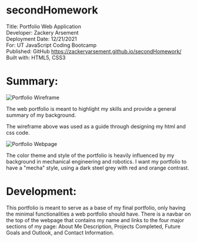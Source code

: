 # secondHomework
Title: Portfolio Web Application \
Developer: Zackery Arsement \
Deployment Date:  12/21/2021 \
For:  UT JavaScript Coding Bootcamp \
Published: GitHub <https://zackeryarsement.github.io/secondHomework/> \
Built with: HTML5, CSS3


# Summary: 

![Portfolio Wireframe](https://zackeryarsement.github.io/secondHomework/assets/images/PortfolioWireframe.png)

The web portfolio is meant to highlight my skills and provide a general summary of my background. 

The wireframe above was used as a guide through designing my html and css code. 

![Portfolio Webpage](https://zackeryarsement.github.io/secondHomework/assets/images/WebPortfolioVid.gif)

The color theme and style of the portfolio is heavily influenced by my background in mechanical engineering and robotics. I want my portfolio to have a "mecha" style, using a dark steel grey with red and orange contrast. 

# Development:

This portfolio is meant to serve as a base of my final portfolio, only having the minimal functionalities a web portfolio should have. There is a navbar on the top of the webpage that contains my name and links to the four major sections of my page: About Me Description, Projects Completed, Future Goals and Outlook, and Contact Information.




